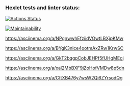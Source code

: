 ### Hexlet tests and linter status:
[![Actions Status](https://github.com/Nadezhda-97/frontend-project-lvl1/workflows/hexlet-check/badge.svg)](https://github.com/Nadezhda-97/frontend-project-lvl1/actions)

[![Maintainability](https://api.codeclimate.com/v1/badges/3fe04aa56a1f937cacd6/maintainability)](https://codeclimate.com/github/Nadezhda-97/frontend-project-lvl1/maintainability)

https://asciinema.org/a/NPgnwwhEfziidVOwtLBXjpKMw

https://asciinema.org/a/BYgK3nlce4ootmAxZRw1KrwSC

https://asciinema.org/a/GkT2bqgpCobJEHPf5fUHgMEgj

https://asciinema.org/a/xal2MbBXF9jZoHofVMDw8p5dn

https://asciinema.org/a/CftXB476y7wsW2Qi6ZYrsodQg
